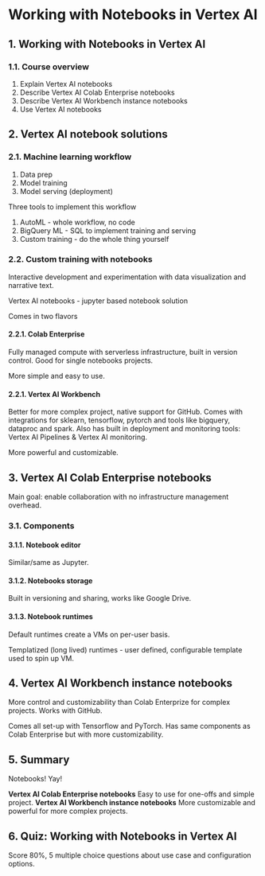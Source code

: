 # Working with Notebooks in Vertex AI

## 1. Working with Notebooks in Vertex AI

### 1.1. Course overview

1. Explain Vertex AI notebooks
2. Describe Vertex AI Colab Enterprise notebooks
3. Describe Vertex AI Workbench instance notebooks
4. Use Vertex AI notebooks

## 2. Vertex AI notebook solutions

### 2.1. Machine learning workflow

1. Data prep
2. Model training
3. Model serving (deployment)

Three tools to implement this workflow

1. AutoML - whole workflow, no code
2. BigQuery ML - SQL to implement training and serving
3. Custom training - do the whole thing yourself

### 2.2. Custom training with notebooks

Interactive development and experimentation with data visualization and narrative text.

Vertex AI notebooks - jupyter based notebook solution

Comes in two flavors

#### 2.2.1. Colab Enterprise

Fully managed compute with serverless infrastructure, built in version control. Good for single notebooks projects.

More simple and easy to use.

#### 2.2.1. Vertex AI Workbench

Better for more complex project, native support for GitHub. Comes with integrations for sklearn, tensorflow, pytorch and tools like bigquery, dataproc and spark. Also has built in deployment and monitoring tools: Vertex AI Pipelines & Vertex AI monitoring.

More powerful and customizable.

## 3. Vertex AI Colab Enterprise notebooks

Main goal: enable collaboration with no infrastructure management overhead.

### 3.1. Components

#### 3.1.1. Notebook editor

Similar/same as Jupyter.

#### 3.1.2. Notebooks storage

Built in versioning and sharing, works like Google Drive.

#### 3.1.3. Notebook runtimes

Default runtimes create a VMs on per-user basis.

Templatized (long lived) runtimes - user defined, configurable template used to spin up VM.

## 4. Vertex AI Workbench instance notebooks

More control and customizability than Colab Enterprize for complex projects. Works with GitHub.

Comes all set-up with Tensorflow and PyTorch. Has same components as Colab Enterprise but with more customizability.

## 5. Summary

Notebooks! Yay!

**Vertex AI Colab Enterprise notebooks** Easy to use for one-offs and simple project.
**Vertex AI Workbench instance notebooks** More customizable and powerful for more complex projects.

## 6. Quiz: Working with Notebooks in Vertex AI

Score 80%, 5 multiple choice questions about use case and configuration options.
